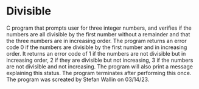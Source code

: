 # Divisible
C program that prompts user for three integer numbers, and verifies if the numbers are all divisible by the first number without a remainder and that the three numbers are in increasing order. The program returns an error code 0 if the numbers are divisible by the first number and in increasing order. It returns an error code of 1 if the numbers are not divisible but in increasing order, 2 if they are divisible but not increasing, 3 if the numbers are not divisible and not increasing. The program will also print a message explaining this status. The program terminates after performing this once. The program was screated by Stefan Wallin on 03/14/23. 
